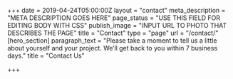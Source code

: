 +++
date = 2019-04-24T05:00:00Z
layout = "contact"
meta_description = "META DESCRIPTION GOES HERE"
page_status = "USE THIS FIELD FOR EDITING BODY WITH CSS"
publish_image = "INPUT URL TO PHOTO THAT DESCRIBES THE PAGE"
title = "Contact"
type = "page"
url = "/contact/"
[hero_section]
paragraph_text = "Please take a moment to tell us a little about yourself and your project. We’ll get back to you within 7 business days."
title = "Contact Us"

+++
